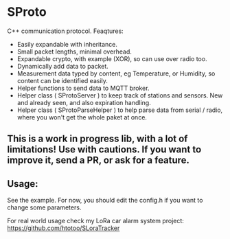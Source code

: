 # SProto

C++ communication protocol.
Feaqtures: 
 - Easily expandable with inheritance.
 - Small packet lengths, minimal overhead.
 - Expandable crypto, with example (XOR), so can use over radio too.
 - Dynamically add data to packet.
 - Measurement data typed by content, eg Temperature, or Humidity, so content can be identified easily.
 - Helper functions to send data to MQTT broker.
 - Helper class ( SProtoServer ) to keep track of stations and sensors. New and already seen, and also expiration handling.
 - Helper class ( SProtoParseHelper ) to help parse data from serial / radio, where you won't get the whole paket at once.
## This is a work in progress lib, with a lot of limitations! Use with cautions. If you want to improve it, send a PR, or ask for a feature.

## Usage:

See the example.
For now, you should edit the config.h if you want to change some parameters.

For real world usage check my LoRa car alarm system project: https://github.com/htotoo/SLoraTracker